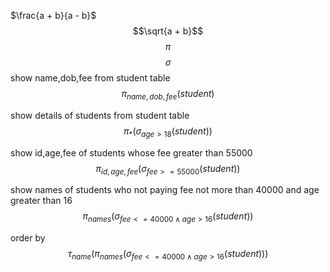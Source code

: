 $\frac{a + b}{a - b}$
$$\sqrt{a + b}$$
$$\pi$$
$$\sigma$$
show name,dob,fee from student table
$$\pi_{name,dob,fee}(student) $$

show details of students from student table
$$\pi_{*}(\sigma_{age>18}(student))$$

show id,age,fee of students whose fee greater than 55000
$$\pi_{id,age,fee}(\sigma_{fee>=55000}(student))$$

show names of students who not paying fee not more than 40000 and age greater than 16
$$\pi_{names}(\sigma_{fee<=40000\land age>16}(student))$$


order by 
$$\tau_{name}(\pi_{names}(\sigma_{fee<=40000\land age>16}(student)))$$

